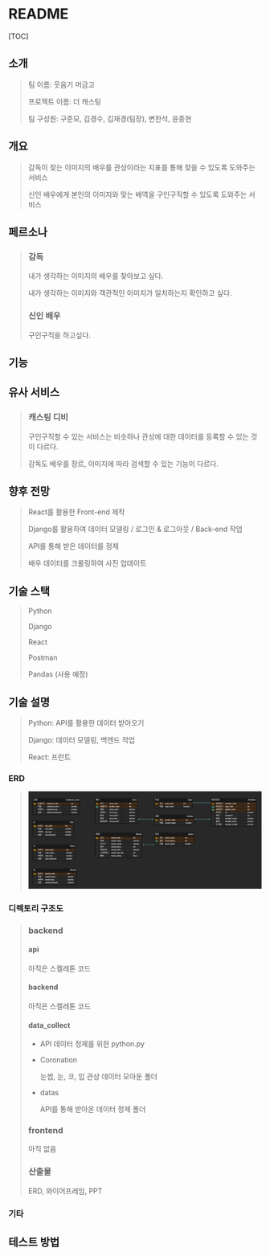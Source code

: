 # README

[TOC]

## 소개

> 팀 이름: 웃음기 머금고
>
> 프로젝트 이름: 더 캐스팅
>
> 팀 구성원: 구준모, 김경수, 김재경(팀장), 변찬석, 윤종현

## 개요

> 감독이 찾는 이미지의 배우를 관상이라는 지표를 통해 찾을 수 있도록 도와주는 서비스
>
> 신인 배우에게 본인의 이미지와 맞는 배역을 구인구직할 수 있도록 도와주는 서비스

## 페르소나

> ### 감독
>
> 내가 생각하는 이미지의 배우를 찾아보고 싶다.
>
> 내가 생각하는 이미지와 객관적인 이미지가 일치하는지 확인하고 싶다. 
>
> ### 신인 배우
>
> 구인구직을 하고싶다.

## 기능

> 

## 유사 서비스

> ### 캐스팅 디비
>
> 구인구직할 수 있는 서비스는 비슷하나 관상에 대한 데이터를 등록할 수 있는 것이 다르다.
>
> 감독도 배우를 장르, 이미지에 따라 검색할 수 있는 기능이 다르다.

## 향후 전망

> React를 활용한  Front-end 제작
>
> Django를 활용하여 데이터 모델링 / 로그인 & 로그아웃 / Back-end 작업
>
> API를 통해 받은 데이터를 정제
>
> 배우 데이터를 크롤링하여 사진 업데이트

## 기술 스택

> Python
>
> Django
>
> React
>
> Postman
>
> Pandas (사용 예정)

## 기술 설명

> Python: API를 활용한 데이터 받아오기
>
> Django: 데이터 모델링, 백엔드 작업
>
> React: 프런트

### ERD

> ![ERD](산출물/ERD.png)

### 디렉토리 구조도

> ### backend
>
> #### api
>
> 아직은 스켈레톤 코드
>
> #### backend
>
> 아직은 스켈레톤 코드
>
> #### data_collect
>
> * API 데이터 정제를 위한 python.py
>
> * Coronation
>
>   눈썹, 눈, 코, 입 관상 데이터 모아둔 폴더
>
> * datas
>
>   API를 통해 받아온 데이터 정제 폴더
>
> ### frontend
>
> 아직 없음
>
> ### 산출물
>
> ERD, 와이어프레임, PPT

### 기타

> 

## 테스트 방법

> 

